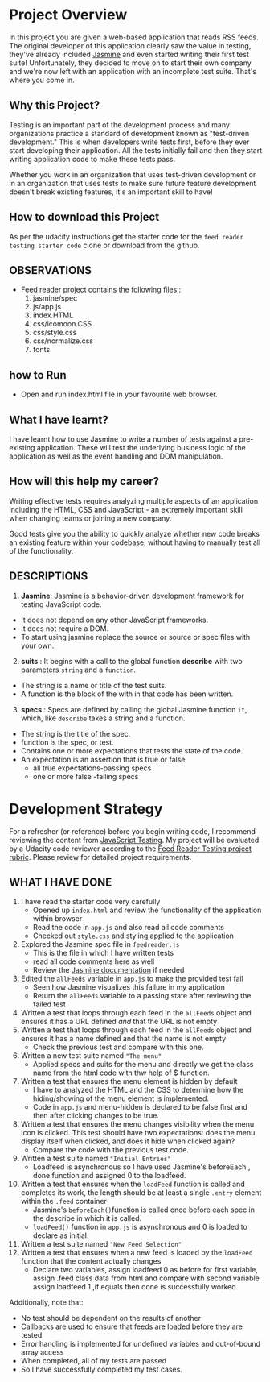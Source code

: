 
# Project Overview

In this project you are given a web-based application that reads RSS feeds. The original developer of this application clearly saw the value in testing, they've already included [Jasmine](http://jasmine.github.io/) and even started writing their first test suite! Unfortunately, they decided to move on to start their own company and we're now left with an application with an incomplete test suite. That's where you come in.


## Why this Project?

Testing is an important part of the development process and many organizations practice a standard of development known as "test-driven development." This is when developers write tests first, before they ever start developing their application. All the tests initially fail and then they start writing application code to make these tests pass.

Whether you work in an organization that uses test-driven development or in an organization that uses tests to make sure future feature development doesn't break existing features, it's an important skill to have!

## How to download this Project

  As per the udacity instructions get the starter code for the `feed reader testing starter code` clone or download from the github.

## OBSERVATIONS

+ Feed reader project contains the following files :
  1. jasmine/spec
  2. js/app.js
  3. index.HTML
  4. css/icomoon.CSS
  5. css/style.css
  6. css/normalize.css
  7. fonts

## how to Run  

* Open and run index.html file in your favourite web browser.


## What I  have learnt?

I have learnt how to use Jasmine to write a number of tests against a pre-existing application. These will test the underlying business logic of the application as well as the event handling and DOM manipulation.


## How will this help my career?

Writing effective tests requires analyzing multiple aspects of an application including the HTML, CSS and JavaScript - an extremely important skill when changing teams or joining a new company.

Good tests give you the ability to quickly analyze whether new code breaks an existing feature within your codebase, without having to manually test all of the functionality.

## DESCRIPTIONS

1. **Jasmine**: Jasmine is a behavior-driven development framework for testing JavaScript code.
  + It does not depend on any other JavaScript frameworks.
  + It does not require a DOM.
  + To start using jasmine replace the source or source or spec files with your own.

2. **suits** : It begins with a call to the global function **describe** with two parameters `string` and a `function`.
  + The string is a name or title of the test suits.
  + A function is the block of the with in that code has been written.

3. **specs** : Specs are defined by calling the global Jasmine function `it`, which, like `describe` takes a string and a function.
  + The string is the title of the spec.
  + function is the spec, or test.
  + Contains one or more expectations that tests the state of the code.
  + An expectation is an assertion that is true or false
    + all true expectations-passing specs
    + one or more false -failing specs

# Development Strategy

For a refresher (or reference) before you begin writing code, I recommend reviewing the content from [JavaScript Testing](https://www.udacity.com/course/javascript-testing--ud549). My project will be evaluated by a Udacity code reviewer according to the [Feed Reader Testing project rubric](https://review.udacity.com/#!/rubrics/18/view). Please review for detailed project requirements.

## WHAT I HAVE DONE

1. I have read the starter code very carefully
    * Opened up `index.html` and review the functionality of the application within browser
    * Read the code in `app.js` and also read all code comments
    * Checked out `style.css` and styling applied to the application
2. Explored the Jasmine spec file in `feedreader.js`
    * This is the file in which I have written tests
    * read all code comments here as well
    * Review the [Jasmine documentation](http://jasmine.github.io) if needed
3. Edited the `allFeeds` variable in `app.js` to make the provided test fail
    * Seen how Jasmine visualizes this failure in my application
    * Return the `allFeeds` variable to a passing state after reviewing the failed test
4. Written a test that loops through each feed in the `allFeeds` object and ensures it has a URL defined _and_ that the URL is not empty
5. Written a test that loops through each feed in the `allFeeds` object and ensures it has a name defined and that the name is not empty
    * Check the previous test and compare with this one.
6. Written a new test suite named `"The menu"`
    * Applied specs and suits for the menu and directly we get the class name from the html code with thw help of $ function.
7. Written a test that ensures the menu element is hidden by default
    * I have to analyzed the HTML and the CSS to determine how the hiding/showing of the menu element is implemented.
    * Code in `app.js` and menu-hidden is declared to be false first and then after clicking changes to be true.
8. Written a test that ensures the menu changes visibility when the menu icon is clicked. This test should have two expectations: does the menu display itself when clicked, and does it hide when clicked again?
    * Compare the code with the previous test code.
9. Written a test suite named `"Initial Entries"`
    * Loadfeed is asynchronous so I have used Jasmine's beforeEach , done function and assigned 0 to the loadfeed.
10. Written a test that ensures when the `loadFeed` function is called and completes its work, the length should be at least a single `.entry` element within the `.feed` container
    * Jasmine's `beforeEach()`function is called once before each spec in the describe in which it is called.
    * `loadFeed()` function in `app.js` is asynchronous and 0 is loaded to declare as initial.
11. Written a test suite named `"New Feed Selection"`
12. Written a test that ensures when a new feed is loaded by the `loadFeed` function that the content actually changes
    * Declare two variables, assign loadfeed 0 as before for first variable, assign .feed class data from html and compare with second variable assign loadfeed 1 ,if equals then done is successfully worked.

Additionally, note that:

 * No test should be dependent on the results of another
 * Callbacks are used to ensure that feeds are loaded before they are tested
 * Error handling is implemented for undefined variables and out-of-bound array access
 * When completed, all of my tests are passed
 * So I have successfully completed my test cases.
